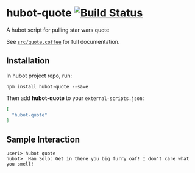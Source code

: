 # hubot-quote [![Build Status](https://travis-ci.org/bot-scripts/hubot-quote.svg)](https://travis-ci.org/bot-scripts/hubot-quote)

A hubot script for pulling star wars quote

See [`src/quote.coffee`](src/quote.coffee) for full documentation.

## Installation

In hubot project repo, run:

`npm install hubot-quote --save`

Then add **hubot-quote** to your `external-scripts.json`:

```json
[
  "hubot-quote"
]
```

## Sample Interaction

```
user1> hubot quote
hubot>  Han Solo: Get in there you big furry oaf! I don't care what you smell!
```
